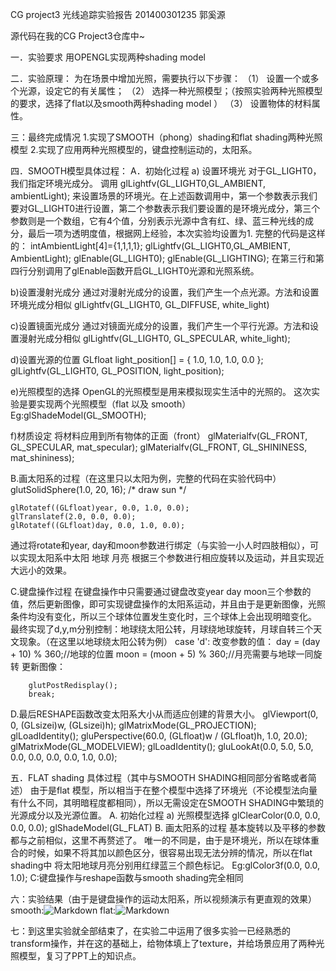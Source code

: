 ﻿CG project3 光线追踪实验报告
201400301235 郭奚源

源代码在我的CG Project3仓库中~

一．实验要求
用OPENGL实现两种shading model

二．实验原理：
为在场景中增加光照，需要执行以下步骤：
（1） 设置一个或多个光源，设定它的有关属性；
（2） 选择一种光照模型；（按照实验两种光照模型的要求，选择了flat以及smooth两种shading model ）
（3） 设置物体的材料属性。

三：最终完成情况
1.实现了SMOOTH（phong）shading和flat shading两种光照模型
2.实现了应用两种光照模型的，键盘控制运动的，太阳系。

四．SMOOTH模型具体过程：
A．初始化过程
a) 设置环境光
对于GL_LIGHT0，我们指定环境光成分。 调用
glLightfv(GL_LIGHT0,GL_AMBIENT, ambientLight);
来设置场景的环境光。在上述函数调用中，第一个参数表示我们要对GL_LIGHT0进行设置，第二个参数表示我们要设置的是环境光成分，第三个参数则是一个数组，它有4个值，分别表示光源中含有红、绿、蓝三种光线的成分，最后一项为透明度值，根据网上经验，本次实验均设置为1.
完整的代码是这样的：
intAmbientLight[4]={1,1,1,1};
glLightfv(GL_LIGHT0,GL_AMBIENT, AmbientLight);
glEnable(GL_LIGHT0);
glEnable(GL_LIGHTING);
在第三行和第四行分别调用了glEnable函数开启GL_LIGHT0光源和光照系统。

b)设置漫射光成分
通过对漫射光成分的设置，我们产生一个点光源。方法和设置环境光成分相似
glLightfv(GL_LIGHT0, GL_DIFFUSE, white_light)

c)设置镜面光成分
通过对镜面光成分的设置，我们产生一个平行光源。方法和设置漫射光成分相似
	glLightfv(GL_LIGHT0, GL_SPECULAR, white_light); 

d)设置光源的位置
GLfloat light_position[] = { 1.0, 1.0, 1.0, 0.0 };
glLightfv(GL_LIGHT0, GL_POSITION, light_position);

e)光照模型的选择
OpenGL的光照模型是用来模拟现实生活中的光照的。
这次实验是要实现两个光照模型（flat 以及 smooth）
Eg:glShadeModel(GL_SMOOTH);

f)材质设定
将材料应用到所有物体的正面（front）
	glMaterialfv(GL_FRONT, GL_SPECULAR, mat_specular);
	glMaterialfv(GL_FRONT, GL_SHININESS, mat_shininess);

B.画太阳系的过程（在这里只以太阳为例，完整的代码在实验代码中）
	glutSolidSphere(1.0, 20, 16); /* draw sun */

	glRotatef((GLfloat)year, 0.0, 1.0, 0.0);
	glTranslatef(2.0, 0.0, 0.0);
	glRotatef((GLfloat)day, 0.0, 1.0, 0.0);
通过将rotate和year, day和moon参数进行绑定（与实验一小人时四肢相似），可以实现太阳系中太阳 地球 月亮 根据三个参数进行相应旋转以及运动，并且实现近大远小的效果。


C.键盘操作过程
在键盘操作中只需要通过键盘改变year day moon三个参数的值，然后更新图像，即可实现键盘操作的太阳系运动，并且由于是更新图像，光照条件均没有变化，所以三个球体位置发生变化时，三个球体上会出现明暗变化。
最终实现了d,y,m分别控制：地球绕太阳公转，月球绕地球旋转，月球自转三个天文现象。（在这里以地球绕太阳公转为例）
	case 'd':
改变参数的值：
		day = (day + 10) % 360;//地球的位置
		moon = (moon + 5) % 360;//月亮需要与地球一同旋转
更新图像：

		glutPostRedisplay();
		break;

D.最后RESHAPE函数改变太阳系大小从而适应创建的背景大小。
glViewport(0, 0, (GLsizei)w, (GLsizei)h);
	glMatrixMode(GL_PROJECTION);
	glLoadIdentity();
	gluPerspective(60.0, (GLfloat)w / (GLfloat)h, 1.0, 20.0);
	glMatrixMode(GL_MODELVIEW);
	glLoadIdentity();
gluLookAt(0.0, 5.0, 5.0, 0.0, 0.0, 0.0, 0.0, 1.0, 0.0);
	
五．FLAT shading 具体过程（其中与SMOOTH SHADING相同部分省略或者简述）
	由于是flat 模型，所以相当于在整个模型中选择了环境光（不论模型法向量有什么不同，其明暗程度都相同），所以无需设定在SMOOTH SHADING中繁琐的光源成分以及光源位置。
A.	初始化过程
a)	光照模型选择
glClearColor(0.0, 0.0, 0.0, 0.0);
	glShadeModel(GL_FLAT)
B.	画太阳系的过程
基本旋转以及平移的参数都与之前相似，这里不再赘述了。
唯一的不同是，由于是环境光，所以在球体重合的时候，如果不将其加以颜色区分，很容易出现无法分辨的情况，所以在flat shading中 将太阳地球月亮分别用红绿蓝三个颜色标记。
Eg:glColor3f(0.0, 0.0, 1.0);
C:键盘操作与reshape函数与smooth shading完全相同

六：实验结果（由于是键盘操作的运动太阳系，所以视频演示有更直观的效果）
smooth:![Markdown](http://i1.piimg.com/1949/67a071c384ad9b1e.png)
flat:![Markdown](http://i1.piimg.com/1949/5addaa91f692cdf2.png)


七：到这里实验就全部结束了，在实验二中运用了很多实验一已经熟悉的transform操作，并在这的基础上，给物体填上了texture，并给场景应用了两种光照模型，复习了PPT上的知识点。


	
